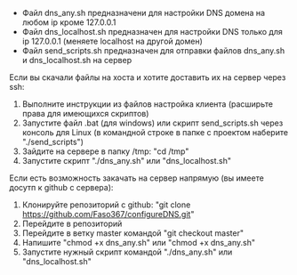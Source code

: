 - Файл dns_any.sh предназначени для настройки DNS домена на любом ip кроме 127.0.0.1
- Файл dns_localhost.sh предназначен для настройки DNS только для ip 127.0.0.1 (меняете localhost на другой домен)
- Файл send_scripts.sh предназначен для отправки файлов dns_any.sh и dns_localhost.sh на сервер

Если вы скачали файлы на хоста и хотите доставить их на сервер через ssh:
1) Выполните инструкции из файлов настройка клиента (расширьте права для имеющихся скриптов)
2) Запустите файл .bat (для windows)
 или скрипт send_scripts.sh через консоль для Linux (в командной строке в папке с проектом наберите "./send_scripts")
4) Зайдите на сервере в папку /tmp: "cd /tmp"
5) Запустите скрипт "./dns_any.sh" или "dns_localhost.sh"

Если есть возможность закачать на сервер напрямую (вы имеете досутп к github с сервера):
1) Клонируйте репозиторий с github: "git clone https://github.com/Faso367/configureDNS.git"
2) Перейдите в репозиторий
3) Перейдите в ветку master командой "git checkout master"
4) Напишите "chmod +x dns_any.sh" или "chmod +x dns_any.sh"
5) Запустите нужный скрипт командой "./dns_any.sh" или "dns_localhost.sh"
